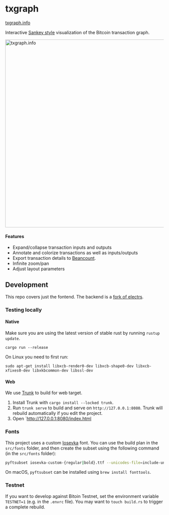 # txgraph

 [txgraph.info](https://txgraph.info)

Interactive [Sankey style](https://en.wikipedia.org/wiki/Sankey_diagram) visualization of the Bitcoin transaction graph.

<img width="597" alt="txgraph.info" src="https://github.com/themoritz/themoritz/assets/3522732/3a0935b6-84ed-4380-9bdf-8ad97ce12ab8">

#### Features
* Expand/collapse transaction inputs and outputs
* Annotate and colorize transactions as well as inputs/outputs
* Export transaction details to [Beancount](https://beancount.github.io/).
* Infinite zoom/pan
* Adjust layout parameters

## Development

This repo covers just the fontend. The backend is a [fork of electrs](https://github.com/themoritz/electrs/tree/txgraph).

### Testing locally

#### Native

Make sure you are using the latest version of stable rust by running `rustup update`.

`cargo run --release`

On Linux you need to first run:

`sudo apt-get install libxcb-render0-dev libxcb-shape0-dev libxcb-xfixes0-dev libxkbcommon-dev libssl-dev`

#### Web

We use [Trunk](https://trunkrs.dev/) to build for web target.

1. Install Trunk with `cargo install --locked trunk`.
2. Run `trunk serve` to build and serve on `http://127.0.0.1:8080`. Trunk will rebuild automatically if you edit the project.
3. Open `http://127.0.0.1:8080/index.html

### Fonts

This project uses a custom [Iosevka](https://github.com/be5invis/Iosevka)
font. You can use the build plan in the `src/fonts` folder, and then create
the subset using the following command (in the `src/fonts` folder):

```bash
pyftsubset iosevka-custom-{regular|bold}.ttf --unicodes-file=include-unicodes.txt --text-file=include-text.txt
```

On macOS, `pyftsubset` can be installed using `brew install fonttools`.

### Testnet

If you want to develop against Bitoin Testnet, set the environment variable `TESTNET=1` (e.g. in the `.envrc` file).
You may want to `touch build.rs` to trigger a complete rebuild.
